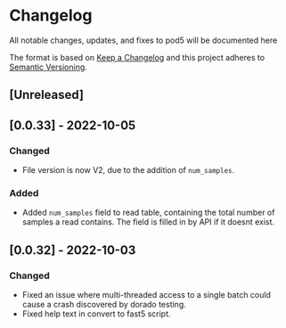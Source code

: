 # Changelog
All notable changes, updates, and fixes to pod5 will be documented here

The format is based on [Keep a Changelog](http://keepachangelog.com/en/1.0.0/)
and this project adheres to [Semantic Versioning](https://semver.org/spec/v2.0.0.html).

## [Unreleased]

## [0.0.33] - 2022-10-05
### Changed
- File version is now V2, due to the addition of `num_samples`.

### Added
- Added `num_samples` field to read table, containing the total number of samples a read contains. The field is filled in by API if it doesnt exist.

## [0.0.32] - 2022-10-03
### Changed
- Fixed an issue where multi-threaded access to a single batch could cause a crash discovered by dorado testing.
- Fixed help text in convert to fast5 script.
